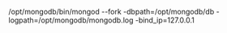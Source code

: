 /opt/mongodb/bin/mongod --fork -dbpath=/opt/mongodb/db -logpath=/opt/mongodb/mongodb.log -bind_ip=127.0.0.1
